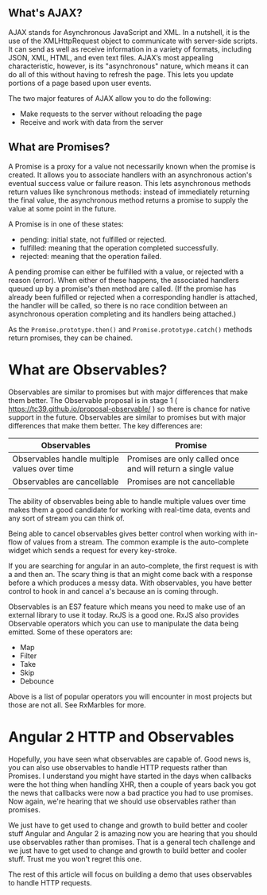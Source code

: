 ## What's AJAX?

AJAX stands for Asynchronous JavaScript and XML. In a nutshell, it is the use of the XMLHttpRequest object to communicate with server-side scripts. It can send as well as receive information in a variety of formats, including JSON, XML, HTML, and even text files. AJAX’s most appealing characteristic, however, is its "asynchronous" nature, which means it can do all of this without having to refresh the page. This lets you update portions of a page based upon user events.

The two major features of AJAX allow you to do the following:

* Make requests to the server without reloading the page
* Receive and work with data from the server

## What are Promises?

A Promise is a proxy for a value not necessarily known when the promise is created. It allows you to associate handlers with an asynchronous action's eventual success value or failure reason. This lets asynchronous methods return values like synchronous methods: instead of immediately returning the final value, the asynchronous method returns a promise to supply the value at some point in the future.

A Promise is in one of these states:

* pending: initial state, not fulfilled or rejected.
* fulfilled: meaning that the operation completed successfully.
* rejected: meaning that the operation failed.

A pending promise can either be fulfilled with a value, or rejected with a reason (error). When either of these happens, the associated handlers queued up by a promise's then method are called. (If the promise has already been fulfilled or rejected when a corresponding handler is attached, the handler will be called, so there is no race condition between an asynchronous operation completing and its handlers being attached.)

As the `Promise.prototype.then()` and `Promise.prototype.catch()` methods return promises, they can be chained.

# What are Observables?

Observables are similar to promises but with major differences that make them better.
The Observable proposal is in stage 1 ( https://tc39.github.io/proposal-observable/ ) so there is chance for native support in the future. Observables are similar to promises but with major differences that make them better. The key differences are:

| Observables |	Promise |
| ----------- | ------- |
|Observables handle multiple values over time	| Promises are only called once and will return a single value|
|Observables are cancellable	| Promises are not cancellable|

The ability of observables being able to handle multiple values over time makes them a good candidate for working with real-time data, events and any sort of stream you can think of.

Being able to cancel observables gives better control when working with in-flow of values from a stream. The common example is the auto-complete widget which sends a request for every key-stroke.

If you are searching for angular in an auto-complete, the first request is with a and then an. The scary thing is that an might come back with a response before a which produces a messy data. With observables, you have better control to hook in and cancel a's because an is coming through.

Observables is an ES7 feature which means you need to make use of an external library to use it today. RxJS is a good one. RxJS also provides Observable operators which you can use to manipulate the data being emitted. Some of these operators are:

* Map
* Filter
* Take
* Skip
* Debounce

Above is a list of popular operators you will encounter in most projects but those are not all. See RxMarbles for more.

# Angular 2 HTTP and Observables

Hopefully, you have seen what observables are capable of. Good news is, you can also use observables to handle HTTP requests rather than Promises. I understand you might have started in the days when callbacks were the hot thing when handling XHR, then a couple of years back you got the news that callbacks were now a bad practice you had to use promises. Now again, we're hearing that we should use observables rather than promises.

We just have to get used to change and growth to build better and cooler stuff
Angular and Angular 2 is amazing now you are hearing that you should use observables rather than promises. That is a general tech challenge and we just have to get used to change and growth to build better and cooler stuff. Trust me you won't regret this one.

The rest of this article will focus on building a demo that uses observables to handle HTTP requests.
